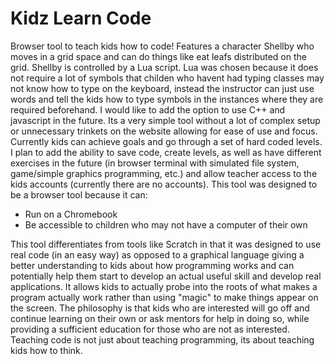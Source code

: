 # Kidz Learn Code
Browser tool to teach kids how to code! Features a character Shellby who moves in a grid space and can do things like eat leafs distributed on the grid. Shellby is controlled by a Lua script. Lua was chosen because it does not require a lot of symbols that childen who havent had typing classes may not know how to type on the keyboard, instead the instructor can just use words and tell the kids how to type symbols in the instances where they are required beforehand. I would like to add the option to use C++ and javascript in the future. Its a very simple tool without a lot of complex setup or unnecessary trinkets on the website allowing for ease of use and focus. Currently kids can achieve goals and go through a set of hard coded levels. I plan to add the ability to save code, create levels, as well as have different exercises in the future (in browser terminal with simulated file system, game/simple graphics programming, etc.) and allow teacher access to the kids accounts (currently there are no accounts). This tool was designed to be a browser tool because it can: 
  + Run on a Chromebook
  + Be accessible to children who may not have a computer of their own
  
This tool differentiates from tools like Scratch in that it was designed to use real code (in an easy way) as opposed to a graphical language giving a better understanding to kids about how programming works and can potentially help them start to develop an actual useful skill and develop real applications. It allows kids to actually probe into the roots of what makes a program actually work rather than using "magic" to make things appear on the screen. The philosophy is that kids who are interested will go off and continue learning on their own or ask mentors for help in doing so, while providing a sufficient education for those who are not as interested. Teaching code is not just about teaching programming, its about teaching kids how to think.
